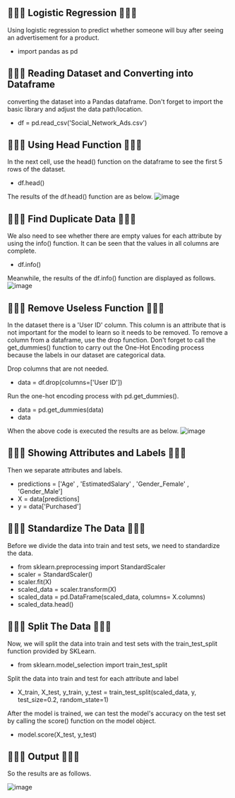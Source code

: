## 🌾🌵🌴 Logistic Regression 🌴🌵🌾
Using logistic regression to predict whether someone will buy after seeing an advertisement for a product.

- import pandas as pd
 
## 🌾🌵🌴 Reading Dataset and Converting into Dataframe
converting the dataset into a Pandas dataframe. Don't forget to import the basic library and adjust the data path/location.
- df = pd.read_csv('Social_Network_Ads.csv')

## 🌾🌵🌴 Using Head Function 🌴🌵🌾
In the next cell, use the head() function on the dataframe to see the first 5 rows of the dataset.
- df.head()

The results of the df.head() function are as below.
![image](https://github.com/diantyapitaloka/Logistic-Regression/assets/147487436/c4443d0f-4f3b-4354-b470-419ee2bc65a9)

## 🌾🌵🌴 Find Duplicate Data 🌴🌵🌾
We also need to see whether there are empty values for each attribute by using the info() function. It can be seen that the values in all columns are complete.
- df.info()

Meanwhile, the results of the df.info() function are displayed as follows.
![image](https://github.com/diantyapitaloka/Logistic-Regression/assets/147487436/1b599398-86ce-4017-a55d-6fba33b64e07)

## 🌾🌵🌴 Remove Useless Function 🌴🌵🌾
In the dataset there is a 'User ID' column. This column is an attribute that is not important for the model to learn so it needs to be removed. To remove a column from a dataframe, use the drop function. Don't forget to call the get_dummies() function to carry out the One-Hot Encoding process because the labels in our dataset are categorical data.

Drop columns that are not needed.
- data = df.drop(columns=['User ID'])
 
Run the one-hot encoding process with pd.get_dummies().
- data = pd.get_dummies(data)
- data

When the above code is executed the results are as below.
![image](https://github.com/diantyapitaloka/Logistic-Regression/assets/147487436/9218057f-7ba6-4062-850f-49d513e15e39)

## 🌾🌵🌴 Showing Attributes and Labels 🌴🌵🌾
Then we separate attributes and labels.
- predictions = ['Age' , 'EstimatedSalary' , 'Gender_Female' , 'Gender_Male']
- X = data[predictions]
- y = data['Purchased']

## 🌾🌵🌴 Standardize The Data 🌴🌵🌾
Before we divide the data into train and test sets, we need to standardize the data.
- from sklearn.preprocessing import StandardScaler
- scaler = StandardScaler()
- scaler.fit(X)
- scaled_data = scaler.transform(X)
- scaled_data = pd.DataFrame(scaled_data, columns= X.columns)
- scaled_data.head()

## 🌾🌵🌴 Split The Data 🌴🌵🌾
Now, we will split the data into train and test sets with the train_test_split function provided by SKLearn.
- from sklearn.model_selection import train_test_split
 
Split the data into train and test for each attribute and label
- X_train, X_test, y_train, y_test = train_test_split(scaled_data, y, test_size=0.2, random_state=1)

After the model is trained, we can test the model's accuracy on the test set by calling the score() function on the model object.
- model.score(X_test, y_test)

## 🌾🌵🌴 Output 🌴🌵🌾
So the results are as follows.

![image](https://github.com/diantyapitaloka/Logistic-Regression/assets/147487436/9ba02d07-d37d-445c-a5f6-3064e609c5a7)


